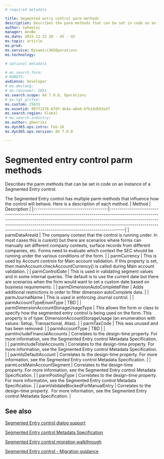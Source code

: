 ```yaml
---
# required metadata

title: Segmented entry control parm methods
description: Describes the parm methods that can be set in code on an instance of a Segmented Entry control.
author: twheeloc
manager: AnnBe
ms.date: 2015-12-12 20 - 45 - 42
ms.topic: article
ms.prod: 
ms.service: Dynamics365Operations
ms.technology: 

# optional metadata

# ms.search.form: 
# ROBOTS: 
audience: Developer
# ms.devlang: 
# ms.reviewer: 2051
ms.search.scope: AX 7.0.0, Operations
# ms.tgt_pltfrm: 
ms.custom: 25631
ms.assetid: 997f1576-67df-4b4a-a8e0-6fb1ddb93e37
ms.search.region: Global
# ms.search.industry: 
ms.author: ghenriks
ms.dyn365.ops.intro: Feb-16
ms.dyn365.ops.version: AX 7.0.0

---
```


# Segmented entry control parm methods

Describes the parm methods that can be set in code on an instance of a Segmented Entry control.

The Segmented Entry control has multiple parm methods that influence how the control will behave. Here is a description of each method.
| Method                               | Description                                                                                                                                                                                                                                                                                                                    |
|--------------------------------------|--------------------------------------------------------------------------------------------------------------------------------------------------------------------------------------------------------------------------------------------------------------------------------------------------------------------------------|
| parmDataAreaId                       | The company context that the control is running under. In most cases this is curext() but there are scenarios where forms can manually set different company contexts, surface records from different companies, etc. Forms need to evaluate which context the SEC should be running under the various conditions of the form. |
| parmCurrency                         | This is used by Account controls for Main account validation. If this property is set, then mainAccount.checkAccountCurrency() is called during Main account validation.                                                                                                                                                       |
| parmControlDate                      | This is used in validating segment values and in some internal queries. The default is to use the current date but there are scenarios when the form would want to set a custom date based on business requirements.                                                                                                           |
| parmDimensionAutoCompleteFilter      | Adds additional restrictions in order to filter dimension autoComplete data.                                                                                                                                                                                                                                                   |
| parmJournalName                      | This is used in enforcing Journal control.                                                                                                                                                                                                                                                                                     |
| parmAccountTypeEnumType              | TBD                                                                                                                                                                                                                                                                                                                            |
| parmDimensionAccountStorageUsageType | This allows the form or class to specify how the segmented entry control is being used on the form. This property is of type: DimensionAccountStorageUsage (an enumeration with values: Setup, Transactional, Alias).                                                                                                          |
| parmTaxCode                          | This was unused and has been removed.                                                                                                                                                                                                                                                                                          |
| parmAccountType                      | TBD                                                                                                                                                                                                                                                                                                                            |
| parmIncludeFinancialAccounts         | Correlates to the design-time property. For more information, see the Segmented Entry control Metadata Specification.                                                                                                                                                                                                          |
| parmIncludeTotalAccounts             | Correlates to the design-time property. For more information, see the Segmented Entry control Metadata Specification.                                                                                                                                                                                                          |
| parmIsDefaultAccount                 | Correlates to the design-time property. For more information, see the Segmented Entry control Metadata Specification.                                                                                                                                                                                                          |
| parmLockMainAccountSegment           | Correlates to the design-time property. For more information, see the Segmented Entry control Metadata Specification.                                                                                                                                                                                                          |
| parmPostingType                      | Correlates to the design-time property.  For more information, see the Segmented Entry control Metadata Specification.                                                                                                                                                                                                         |
| parmValidateBlockedForManualEntry    | Correlates to the design-time property.  For more information, see the Segmented Entry control Metadata Specification.                                                                                                                                                                                                         |



See also
--------

[Segmented Entry control dialog support](https://ax.help.dynamics.com/en/?p=145221)

[Segmented Entry control Metadata Specification](https://ax.help.dynamics.com/en/?p=145441)

[Segmented Entry control migration walkthrough](https://ax.help.dynamics.com/en/?p=118381)

[Segmented Entry control - Migration guidance](https://ax.help.dynamics.com/en/?p=121441)

